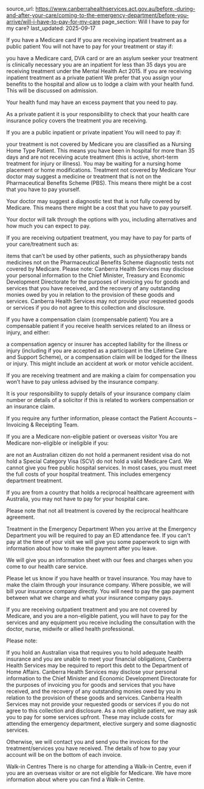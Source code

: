 source_url: https://www.canberrahealthservices.act.gov.au/before,-during-and-after-your-care/coming-to-the-emergency-department/before-you-arrive/will-i-have-to-pay-for-my-care
page_section: Will I have to pay for my care?
last_updated: 2025-09-17

If you have a Medicare card
If you are receiving inpatient treatment as a public patient
You will not have to pay for your treatment or stay if:

you have a Medicare card, DVA card or are an asylum seeker
your treatment is clinically necessary
you are an inpatient for less than 35 days
you are receiving treatment under the Mental Health Act 2015.
If you are receiving inpatient treatment as a private patient
We prefer that you assign your benefits to the hospital and allow us to lodge a claim with your health fund. This will be discussed on admission.

Your health fund may have an excess payment that you need to pay.

As a private patient it is your responsibility to check that your health care insurance policy covers the treatment you are receiving.

If you are a public inpatient or private inpatient
You will need to pay if:

your treatment is not covered by Medicare
you are classified as a Nursing Home Type Patient. This means you have been in hospital for more than 35 days and are not receiving acute treatment (this is active, short-term treatment for injury or illness). You may be waiting for a nursing home placement or home modifications.
Treatment not covered by Medicare
Your doctor may suggest a medicine or treatment that is not on the Pharmaceutical Benefits Scheme (PBS). This means there might be a cost that you have to pay yourself.

Your doctor may suggest a diagnostic test that is not fully covered by Medicare. This means there might be a cost that you have to pay yourself.

Your doctor will talk through the options with you, including alternatives and how much you can expect to pay.

If you are receiving outpatient treatment, you may have to pay for parts of your care/treatment such as:

items that can’t be used by other patients, such as physiotherapy bands
medicines not on the Pharmaceutical Benefits Scheme
diagnostic tests not covered by Medicare.
Please note: Canberra Health Services may disclose your personal information to the Chief Minister, Treasury and Economic Development Directorate for the purposes of invoicing you for goods and services that you have received, and the recovery of any outstanding monies owed by you in relation to the provision of these goods and services. Canberra Health Services may not provide your requested goods or services if you do not agree to this collection and disclosure.

If you have a compensation claim (compensable patient)
You are a compensable patient if you receive health services related to an illness or injury, and either:

a compensation agency or insurer has accepted liability for the illness or injury (including if you are accepted as a participant in the Lifetime Care and Support Scheme), or
a compensation claim will be lodged for the illness or injury.
This might include an accident at work or motor vehicle accident.

If you are receiving treatment and are making a claim for compensation you won’t have to pay unless advised by the insurance company.

It is your responsibility to supply details of your insurance company claim number or details of a solicitor if this is related to workers compensation or an insurance claim.

If you require any further information, please contact the Patient Accounts – Invoicing & Receipting Team.

If you are a Medicare non-eligible patient or overseas visitor
You are Medicare non-eligible or ineligible if you:

are not an Australian citizen
do not hold a permanent resident visa
do not hold a Special Category Visa (SCV)
do not hold a valid Medicare Card.
We cannot give you free public hospital services. In most cases, you must meet the full costs of your hospital treatment. This includes emergency department treatment.

If you are from a country that holds a reciprocal healthcare agreement with Australia, you may not have to pay for your hospital care.

Please note that not all treatment is covered by the reciprocal healthcare agreement.

Treatment in the Emergency Department
When you arrive at the Emergency Department you will be required to pay an ED attendance fee. If you can't pay at the time of your visit we will give you some paperwork to sign with information about how to make the payment after you leave.

We will give you an information sheet with our fees and charges when you come to our health care service.

Please let us know if you have health or travel insurance. You may have to make the claim through your insurance company. Where possible, we will bill your insurance company directly. You will need to pay the gap payment between what we charge and what your insurance company pays.

If you are receiving outpatient treatment and you are not covered by Medicare, and you are a non-eligible patient, you will have to pay for the services and any equipment you receive including the consultation with the doctor, nurse, midwife or allied health professional.


Please note:

If you hold an Australian visa that requires you to hold adequate health insurance and you are unable to meet your financial obligations, Canberra Health Services may be required to report this debt to the Department of Home Affairs.
Canberra Health Services may disclose your personal information to the Chief Minister and Economic Development Directorate for the purposes of invoicing you for goods and services that you have received, and the recovery of any outstanding monies owed by you in relation to the provision of these goods and services. Canberra Health Services may not provide your requested goods or services if you do not agree to this collection and disclosure.
As a non eligible patient, we may ask you to pay for some services upfront. These may include costs for attending the emergency department, elective surgery and some diagnostic services.

Otherwise, we will contact you and send you the invoices for the treatment/services you have received. The details of how to pay your account will be on the bottom of each invoice.

Walk-in Centres
There is no charge for attending a Walk-in Centre, even if you are an overseas visitor or are not eligible for Medicare. We have more information about where you can find a Walk-in Centre.